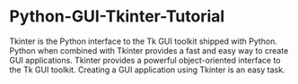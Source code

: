# Python-GUI-Tkinter-Tutorial

Tkinter is the Python interface to the Tk GUI toolkit shipped with Python.
Python when combined with Tkinter provides a fast and easy way to create GUI applications. Tkinter provides a powerful object-oriented interface to the Tk GUI toolkit.
Creating a GUI application using Tkinter is an easy task.
